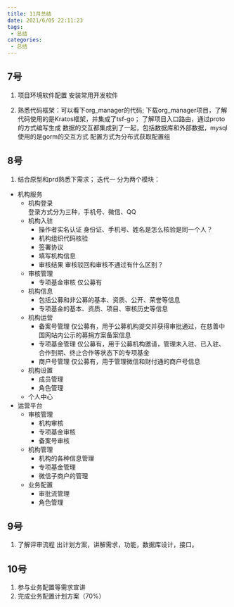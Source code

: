 ```yaml
---
title: 11月总结
date: 2021/6/05 22:11:23
tags: 
 - 总结
categories: 
 - 总结
---
```


## 7号
1. 项目环境软件配置
安装常用开发软件

2. 熟悉代码框架：可以看下org_manager的代码;
下载org_manager项目，了解代码使用的是Kratos框架，并集成了tsf-go；
了解项目入口路由，通过proto的方式编写生成
数据的交互都集成到了一起，包括数据库和外部数据，mysql使用的是gorm的交互方式
配置方式为分布式获取配置组

## 8号
1. 结合原型和prd熟悉下需求；
迭代一 分为两个模块：
 - 机构服务
    - 机构登录  
        登录方式分为三种，手机号、微信、QQ
    - 机构入驻
      - 操作者实名认证 身份证、手机号、姓名是怎么核验是同一个人？
      - 机构组织代码核验 
      - 签署协议 
      - 填写机构信息
      - 审核结果 审核驳回和审核不通过有什么区别？
    - 审核管理
      - 专项基金审核 仅公募有
    - 机构信息
      - 包括公募和非公募的基本、资质、公开、荣誉等信息
      - 专项基金的基本、资质、项目、审核历史等信息
    - 机构运营
      - 备案号管理 仅公募有，用于公募机构提交并获得审批通过，在慈善中国网站内公示的募捐方案备案信息
      - 专项基金管理 仅公募有，用于公募机构邀请，管理未入驻、已入驻、合作到期、终止合作等状态下的专项基金
      - 商户号管理 仅公募有，用于管理微信和财付通的商户号信息
    - 机构设置
      - 成员管理
      - 角色管理
    - 个人中心 
 - 运营平台
    - 审核管理
      - 机构审核
      - 专项基金审核
      - 备案号审核
    - 机构管理
      - 机构的各种信息管理
      - 专项基金管理
      - 微信子商户的管理
    - 业务配置
      - 审批流管理
      - 角色管理

## 9号
1. 了解评审流程
    出计划方案，讲解需求，功能，数据库设计，接口。

## 10号
1. 参与业务配置等需求宣讲
2. 完成业务配置计划方案（70%）